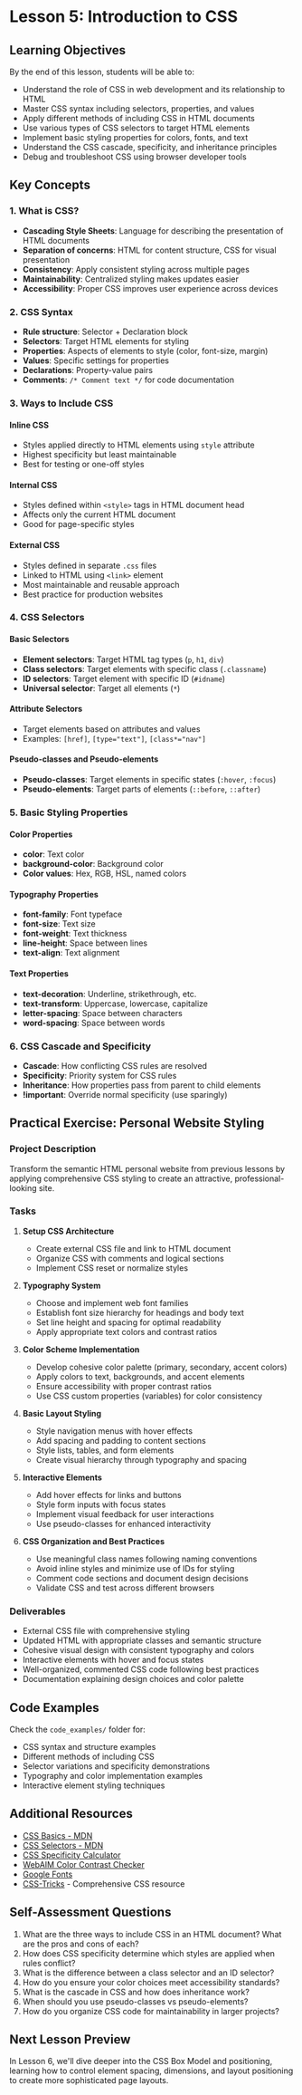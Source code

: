 # Lesson 5: Introduction to CSS

## Learning Objectives
By the end of this lesson, students will be able to:
- Understand the role of CSS in web development and its relationship to HTML
- Master CSS syntax including selectors, properties, and values
- Apply different methods of including CSS in HTML documents
- Use various types of CSS selectors to target HTML elements
- Implement basic styling properties for colors, fonts, and text
- Understand the CSS cascade, specificity, and inheritance principles
- Debug and troubleshoot CSS using browser developer tools

## Key Concepts

### 1. What is CSS?
- **Cascading Style Sheets**: Language for describing the presentation of HTML documents
- **Separation of concerns**: HTML for content structure, CSS for visual presentation
- **Consistency**: Apply consistent styling across multiple pages
- **Maintainability**: Centralized styling makes updates easier
- **Accessibility**: Proper CSS improves user experience across devices

### 2. CSS Syntax
- **Rule structure**: Selector + Declaration block
- **Selectors**: Target HTML elements for styling
- **Properties**: Aspects of elements to style (color, font-size, margin)
- **Values**: Specific settings for properties
- **Declarations**: Property-value pairs
- **Comments**: `/* Comment text */` for code documentation

### 3. Ways to Include CSS

#### Inline CSS
- Styles applied directly to HTML elements using `style` attribute
- Highest specificity but least maintainable
- Best for testing or one-off styles

#### Internal CSS
- Styles defined within `<style>` tags in HTML document head
- Affects only the current HTML document
- Good for page-specific styles

#### External CSS
- Styles defined in separate `.css` files
- Linked to HTML using `<link>` element
- Most maintainable and reusable approach
- Best practice for production websites

### 4. CSS Selectors

#### Basic Selectors
- **Element selectors**: Target HTML tag types (`p`, `h1`, `div`)
- **Class selectors**: Target elements with specific class (`.classname`)
- **ID selectors**: Target element with specific ID (`#idname`)
- **Universal selector**: Target all elements (`*`)

#### Attribute Selectors
- Target elements based on attributes and values
- Examples: `[href]`, `[type="text"]`, `[class*="nav"]`

#### Pseudo-classes and Pseudo-elements
- **Pseudo-classes**: Target elements in specific states (`:hover`, `:focus`)
- **Pseudo-elements**: Target parts of elements (`::before`, `::after`)

### 5. Basic Styling Properties

#### Color Properties
- **color**: Text color
- **background-color**: Background color
- **Color values**: Hex, RGB, HSL, named colors

#### Typography Properties
- **font-family**: Font typeface
- **font-size**: Text size
- **font-weight**: Text thickness
- **line-height**: Space between lines
- **text-align**: Text alignment

#### Text Properties
- **text-decoration**: Underline, strikethrough, etc.
- **text-transform**: Uppercase, lowercase, capitalize
- **letter-spacing**: Space between characters
- **word-spacing**: Space between words

### 6. CSS Cascade and Specificity
- **Cascade**: How conflicting CSS rules are resolved
- **Specificity**: Priority system for CSS rules
- **Inheritance**: How properties pass from parent to child elements
- **!important**: Override normal specificity (use sparingly)

## Practical Exercise: Personal Website Styling

### Project Description
Transform the semantic HTML personal website from previous lessons by applying comprehensive CSS styling to create an attractive, professional-looking site.

### Tasks
1. **Setup CSS Architecture**
   - Create external CSS file and link to HTML document
   - Organize CSS with comments and logical sections
   - Implement CSS reset or normalize styles

2. **Typography System**
   - Choose and implement web font families
   - Establish font size hierarchy for headings and body text
   - Set line height and spacing for optimal readability
   - Apply appropriate text colors and contrast ratios

3. **Color Scheme Implementation**
   - Develop cohesive color palette (primary, secondary, accent colors)
   - Apply colors to text, backgrounds, and accent elements
   - Ensure accessibility with proper contrast ratios
   - Use CSS custom properties (variables) for color consistency

4. **Basic Layout Styling**
   - Style navigation menus with hover effects
   - Add spacing and padding to content sections
   - Style lists, tables, and form elements
   - Create visual hierarchy through typography and spacing

5. **Interactive Elements**
   - Add hover effects for links and buttons
   - Style form inputs with focus states
   - Implement visual feedback for user interactions
   - Use pseudo-classes for enhanced interactivity

6. **CSS Organization and Best Practices**
   - Use meaningful class names following naming conventions
   - Avoid inline styles and minimize use of IDs for styling
   - Comment code sections and document design decisions
   - Validate CSS and test across different browsers

### Deliverables
- External CSS file with comprehensive styling
- Updated HTML with appropriate classes and semantic structure
- Cohesive visual design with consistent typography and colors
- Interactive elements with hover and focus states
- Well-organized, commented CSS code following best practices
- Documentation explaining design choices and color palette

## Code Examples
Check the `code_examples/` folder for:
- CSS syntax and structure examples
- Different methods of including CSS
- Selector variations and specificity demonstrations
- Typography and color implementation examples
- Interactive element styling techniques

## Additional Resources
- [CSS Basics - MDN](https://developer.mozilla.org/en-US/docs/Learn/Getting_started_with_the_web/CSS_basics)
- [CSS Selectors - MDN](https://developer.mozilla.org/en-US/docs/Web/CSS/CSS_Selectors)
- [CSS Specificity Calculator](https://specificity.keegan.st/)
- [WebAIM Color Contrast Checker](https://webaim.org/resources/contrastchecker/)
- [Google Fonts](https://fonts.google.com/)
- [CSS-Tricks](https://css-tricks.com/) - Comprehensive CSS resource

## Self-Assessment Questions
1. What are the three ways to include CSS in an HTML document? What are the pros and cons of each?
2. How does CSS specificity determine which styles are applied when rules conflict?
3. What is the difference between a class selector and an ID selector?
4. How do you ensure your color choices meet accessibility standards?
5. What is the cascade in CSS and how does inheritance work?
6. When should you use pseudo-classes vs pseudo-elements?
7. How do you organize CSS code for maintainability in larger projects?

## Next Lesson Preview
In Lesson 6, we'll dive deeper into the CSS Box Model and positioning, learning how to control element spacing, dimensions, and layout positioning to create more sophisticated page layouts.